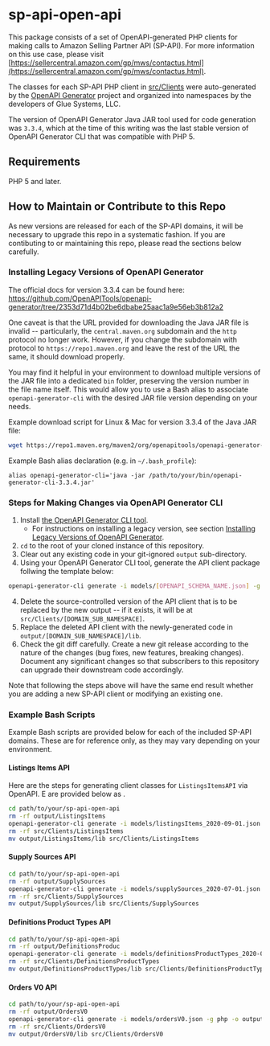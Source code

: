 # sp-api-open-api
This package consists of a set of OpenAPI-generated PHP clients for making calls to Amazon Selling Partner API (SP-API). For more information on this use case, please visit [https://sellercentral.amazon.com/gp/mws/contactus.html](https://sellercentral.amazon.com/gp/mws/contactus.html).

The classes for each SP-API PHP client in [src/Clients](src/Clients) were auto-generated by the [OpenAPI Generator](https://openapi-generator.tech) project and organized into namespaces by the developers of Glue Systems, LLC.

The version of OpenAPI Generator Java JAR tool used for code generation was `3.3.4`, which at the time of this writing was the last stable version of OpenAPI Generator CLI that was compatible with PHP 5.

## Requirements
PHP 5 and later.

## How to Maintain or Contribute to this Repo
As new versions are released for each of the SP-API domains, it will be necessary to upgrade this repo in a systematic fashion. If you are contibuting to or maintaining this repo, please read the sections below carefully.

### Installing Legacy Versions of OpenAPI Generator
The official docs for version 3.3.4 can be found here: https://github.com/OpenAPITools/openapi-generator/tree/2353d71d4b02be6dbabe25aac1a9e56eb3b812a2

One caveat is that the URL provided for downloading the Java JAR file is invalid -- particularly, the `central.maven.org` subdomain and the `http` protocol no longer work. However, if you change the subdomain with protocol to `https://repo1.maven.org` and leave the rest of the URL the same, it should download properly.

You may find it helpful in your environment to download multiple versions of the JAR file into a dedicated `bin` folder, preserving the version number in the file name itself. This would allow you to use a Bash alias to associate `openapi-generator-cli` with the desired JAR file version depending on your needs.

Example download script for Linux & Mac for version 3.3.4 of the Java JAR file:

```BASH
wget https://repo1.maven.org/maven2/org/openapitools/openapi-generator-cli/3.3.4/openapi-generator-cli-3.3.4.jar -O openapi-generator-cli-3.3.4.jar
```

Example Bash alias declaration (e.g. in `~/.bash_profile`):

```
alias openapi-generator-cli='java -jar /path/to/your/bin/openapi-generator-cli-3.3.4.jar'
```


### Steps for Making Changes via OpenAPI Generator CLI

1. Install [the OpenAPI Generator CLI tool](https://openapi-generator.tech/docs/installation).
    - For instructions on installing a legacy version, see section [Installing Legacy Versions of OpenAPI Generator](#installing-legacy-versions-of-openapi-generator).
2. `cd` to the root of your cloned instance of this repository.
3. Clear out any existing code in your git-ignored `output` sub-directory.
4. Using your OpenAPI Generator CLI tool, generate the API client package follwing the template below:

```BASH
openapi-generator-cli generate -i models/[OPENAPI_SCHEMA_NAME.json] -g php -o output/[DOMAIN_SUB_NAMESPACE] --additional-properties=invokerPackage="Glue\SPAPI\OpenAPI\Clients\[DOMAIN_SUB_NAMESPACE]"
```

4. Delete the source-controlled version of the API client that is to be replaced by the new output -- if it exists, it will be at `src/Clients/[DOMAIN_SUB_NAMESPACE]`.
5. Replace the deleted API client with the newly-generated code in `output/[DOMAIN_SUB_NAMESPACE]/lib`.
6. Check the git diff carefully. Create a new git release according to the nature of the changes (bug fixes, new features, breaking changes). Document any significant changes so that subscribers to this repository can upgrade their downstream code accordingly.

Note that following the steps above will have the same end result whether you are adding a new SP-API client or modifying an existing one.


### Example Bash Scripts
Example Bash scripts are provided below for each of the included SP-API domains. These are for reference only, as they may vary depending on your environment.


#### Listings Items API
Here are the steps for generating client classes for `ListingsItemsAPI` via OpenAPI. E are provided below as .

```BASH
cd path/to/your/sp-api-open-api
rm -rf output/ListingsItems
openapi-generator-cli generate -i models/listingsItems_2020-09-01.json -g php -o output/ListingsItems --additional-properties=invokerPackage="Glue\SPAPI\OpenAPI\Clients\ListingsItems"
rm -rf src/Clients/ListingsItems
mv output/ListingsItems/lib src/Clients/ListingsItems
```

#### Supply Sources API

```BASH
cd path/to/your/sp-api-open-api
rm -rf output/SupplySources
openapi-generator-cli generate -i models/supplySources_2020-07-01.json -g php -o output/SupplySources --additional-properties=invokerPackage="Glue\SPAPI\OpenAPI\Clients\SupplySources"
rm -rf src/Clients/SupplySources
mv output/SupplySources/lib src/Clients/SupplySources
```


#### Definitions Product Types API

```BASH
cd path/to/your/sp-api-open-api
rm -rf output/DefinitionsProduc
openapi-generator-cli generate -i models/definitionsProductTypes_2020-09-01.json -g php -o output/DefinitionsProductTypes --additional-properties=invokerPackage="Glue\SPAPI\OpenAPI\Clients\DefinitionsProductTypes"
rm -rf src/Clients/DefinitionsProductTypes
mv output/DefinitionsProductTypes/lib src/Clients/DefinitionsProductTypes
```


#### Orders V0 API

```BASH
cd path/to/your/sp-api-open-api
rm -rf output/OrdersV0
openapi-generator-cli generate -i models/ordersV0.json -g php -o output/OrdersV0 --additional-properties=invokerPackage="Glue\SPAPI\OpenAPI\Clients\OrdersV0"
rm -rf src/Clients/OrdersV0
mv output/OrdersV0/lib src/Clients/OrdersV0
```
